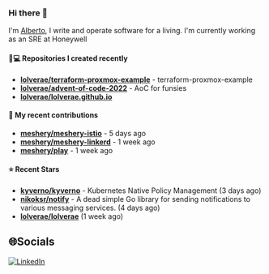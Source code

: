 ### Hi there 👋

I'm [Alberto](https://albertolvera.com), I write and operate software for a living. I'm currently working as an SRE at Honeywell

#### 👨💻 Repositories I created recently
- **[lolverae/terraform-proxmox-example](https://github.com/lolverae/terraform-proxmox-example)** - terraform-proxmox-example
- **[lolverae/advent-of-code-2022](https://github.com/lolverae/advent-of-code-2022)** - AoC for funsies
- **[lolverae/lolverae.github.io](https://github.com/lolverae/lolverae.github.io)**

#### 🚀 My recent contributions
- **[meshery/meshery-istio](https://github.com/meshery/meshery-istio)** - 5 days ago
- **[meshery/meshery-linkerd](https://github.com/meshery/meshery-linkerd)** - 1 week ago
- **[meshery/play](https://github.com/meshery/play)** - 1 week ago

#### ⭐ Recent Stars
- **[kyverno/kyverno](https://github.com/kyverno/kyverno)** - Kubernetes Native Policy Management (3 days ago)
- **[nikoksr/notify](https://github.com/nikoksr/notify)** - A dead simple Go library for sending notifications to various messaging services. (4 days ago)
- **[lolverae/lolverae](https://github.com/lolverae/lolverae)** (1 week ago)

## 🌐Socials
[![LinkedIn](https://img.shields.io/badge/LinkedIn-%230077B5.svg?logo=linkedin&logoColor=white)](https://www.linkedin.com/in/luis-alberto-olvera/)
